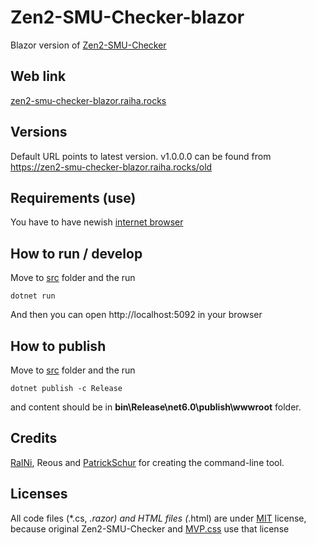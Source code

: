 # Zen2-SMU-Checker-blazor

 Blazor version of [Zen2-SMU-Checker](https://github.com/LeagueRaINi/Zen2-SMU-Checker)

## Web link

[zen2-smu-checker-blazor.raiha.rocks](https://zen2-smu-checker-blazor.raiha.rocks/)

## Versions

Default URL points to latest version. v1.0.0.0 can be found from https://zen2-smu-checker-blazor.raiha.rocks/old

## Requirements (use)

You have to have newish [internet browser](https://docs.microsoft.com/en-us/aspnet/core/blazor/supported-platforms?view=aspnetcore-6.0)

## How to run / develop

Move to [src](src) folder and the run
```
dotnet run
```
  
And then you can open http://localhost:5092 in your browser

## How to publish

Move to [src](src) folder and the run
```
dotnet publish -c Release
```
  
and content should be in **bin\Release\net6.0\publish\wwwroot** folder.

## Credits

[RaINi](https://github.com/LeagueRaINi), Reous and [PatrickSchur](https://github.com/patrickschur) for creating the command-line tool.

## Licenses

All code files (*.cs, *.razor) and HTML files (*.html) are under [MIT](https://opensource.org/licenses/MIT) license, because original Zen2-SMU-Checker and [MVP.css](https://github.com/andybrewer/mvp/) use that license